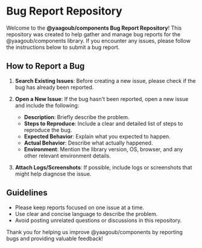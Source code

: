 # Bug Report Repository

Welcome to the **@yaagoub/components Bug Report Repository**! This repository was created to help gather and manage bug reports for the @yaagoub/components library. If you encounter any issues, please follow the instructions below to submit a bug report.

## How to Report a Bug

1. **Search Existing Issues**: Before creating a new issue, please check if the bug has already been reported.

2. **Open a New Issue**: If the bug hasn't been reported, open a new issue and include the following:
   - **Description**: Briefly describe the problem.
   - **Steps to Reproduce**: Include a clear and detailed list of steps to reproduce the bug.
   - **Expected Behavior**: Explain what you expected to happen.
   - **Actual Behavior**: Describe what actually happened.
   - **Environment**: Mention the library version, OS, browser, and any other relevant environment details.
   
3. **Attach Logs/Screenshots**: If possible, include logs or screenshots that might help diagnose the issue.

## Guidelines

- Please keep reports focused on one issue at a time.
- Use clear and concise language to describe the problem.
- Avoid posting unrelated questions or discussions in this repository.

Thank you for helping us improve @yaagoub/components by reporting bugs and providing valuable feedback!
